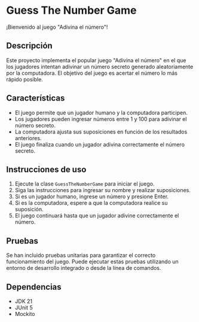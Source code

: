 # Guess The Number Game

¡Bienvenido al juego "Adivina el número"!

## Descripción
Este proyecto implementa el popular juego "Adivina el número" en el que los jugadores intentan adivinar un número secreto generado aleatoriamente por la computadora. El objetivo del juego es acertar el número lo más rápido posible.

## Características
- El juego permite que un jugador humano y la computadora participen.
- Los jugadores pueden ingresar números entre 1 y 100 para adivinar el número secreto.
- La computadora ajusta sus suposiciones en función de los resultados anteriores.
- El juego finaliza cuando un jugador adivina correctamente el número secreto.

## Instrucciones de uso
1. Ejecute la clase `GuessTheNumberGame` para iniciar el juego.
2. Siga las instrucciones para ingresar su nombre y realizar suposiciones.
3. Si es un jugador humano, ingrese un número y presione Enter.
4. Si es la computadora, espere a que la computadora realice su suposición.
5. El juego continuará hasta que un jugador adivine correctamente el número.

## Pruebas
Se han incluido pruebas unitarias para garantizar el correcto funcionamiento del juego. Puede ejecutar estas pruebas utilizando un entorno de desarrollo integrado o desde la línea de comandos.

## Dependencias
- JDK 21
- JUnit 5
- Mockito
